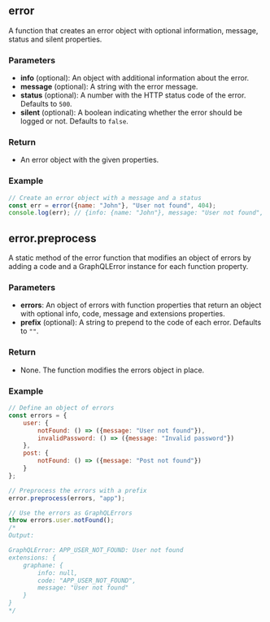 
## error

A function that creates an error object with optional information, message, status and silent properties.

### Parameters

- **info** (optional): An object with additional information about the error.
- **message** (optional): A string with the error message.
- **status** (optional): A number with the HTTP status code of the error. Defaults to `500`.
- **silent** (optional): A boolean indicating whether the error should be logged or not. Defaults to `false`.

### Return

- An error object with the given properties.

### Example

```js
// Create an error object with a message and a status
const err = error({name: "John"}, "User not found", 404);
console.log(err); // {info: {name: "John"}, message: "User not found", status: 404, silent: false}
```

## error.preprocess

A static method of the error function that modifies an object of errors by adding a code and a GraphQLError instance for each function property.

### Parameters

- **errors**: An object of errors with function properties that return an object with optional info, code, message and extensions properties.
- **prefix** (optional): A string to prepend to the code of each error. Defaults to `""`.

### Return

- None. The function modifies the errors object in place.

### Example

```js
// Define an object of errors
const errors = {
	user: {
		notFound: () => ({message: "User not found"}),
		invalidPassword: () => ({message: "Invalid password"})
	},
	post: {
		notFound: () => ({message: "Post not found"})
	}
};

// Preprocess the errors with a prefix
error.preprocess(errors, "app");

// Use the errors as GraphQLErrors
throw errors.user.notFound();
/*
Output:

GraphQLError: APP_USER_NOT_FOUND: User not found
extensions: {
	graphane: {
		info: null,
		code: "APP_USER_NOT_FOUND",
		message: "User not found"
	}
}
*/
```